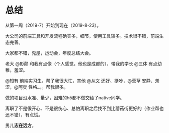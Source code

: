 # **总结**

从第一周（2019-7）开始到现在（2019-8-23）。

大公司的前端工具和开发流程确实多，细节，使用工具较多。技术很不错，前端生态完善。

大家都不错，鬼屋，运动会，年度总结大会。

老大 @影颠 和我有点像（个人感觉，他也是成都的），带我的学长 @三体 有点幼稚，羞涩。

@知有 前端实习生，帮了我很大忙，其他 @从文 还好、挺吵，@莹草 安静、羞涩，@阿奕 性格。。。帮我很多。

做的项目没水准、量少，困难的h5都不做交给了native同学。

离职了不是很开心、不是很伤心、总怕离职之后找不到比蘑菇街更好的（作业帮也还不错），有点慌。

男儿**志在远方**。